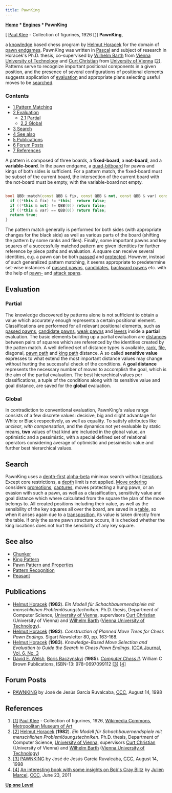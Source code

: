 ```yaml
---
title: PawnKing
---
```

**[Home](Home "Home") \* [Engines](Engines "Engines") \* PawnKing**



[ [Paul Klee](Category:Paul_Klee "Category:Paul Klee") - Collection of figurines, 1926 <a id="cite-note-1" href="#cite-ref-1">[1]</a>
**PawnKing**,  

a [knowledge](Knowledge "Knowledge") based chess program by [Helmut Horacek](Helmut_Horacek "Helmut Horacek") for the domain of [pawn endgames](Pawn_Endgame "Pawn Endgame"). PawnKing was written in [Pascal](Pascal "Pascal") and subject of research in Horacek's Ph.D. thesis, co-supervised by [Wilhelm Barth](Wilhelm_Barth "Wilhelm Barth") from [Vienna University of Technology](Vienna_University_of_Technology "Vienna University of Technology") and [Curt Christian](Mathematician#CChristian "Mathematician") from [University of Vienna](https://en.wikipedia.org/wiki/University_of_Vienna) <a id="cite-note-2" href="#cite-ref-2">[2]</a>. Patterns serve to recognize important positional components in a given position, and the presence of several configurations of positional elements suggests application of [evaluation](Evaluation "Evaluation") and appropriate plans selecting useful moves to be [searched](Search "Search").



### Contents


* [1 Pattern Matching](#pattern-matching)
* [2 Evaluation](#evaluation)
	+ [2.1 Partial](#partial)
	+ [2.2 Global](#global)
* [3 Search](#search)
* [4 See also](#see-also)
* [5 Publications](#publications)
* [6 Forum Posts](#forum-posts)
* [7 References](#references)






A pattern is composed of three boards, a **fixed-board**, a **not-board**, and a **variable-board**. In the pawn endgame, a [quad-bitboard](Quad-Bitboards "Quad-Bitboards") for pawns and kings of both sides is sufficient. For a pattern match, the fixed-board must be subset of the current board, the intersection of the current board with the not-board must be empty, with the variable-board not empty.




```C++

bool QBB::match(const QBB & fix, const QBB & not, const QBB & var) const {
  if ((*this & fix) != *this)  return false;
  if ((*this & not) != QBB(0)) return false;
  if ((*this & var) == QBB(0)) return false;
  return true;
}

```

The pattern match generally is performed for both sides (with appropriate changes for the black side) as well as various parts of the board (shifting the pattern by some ranks and files). Finally, some important pawns and key squares of a successfully matched pattern are given identities for further reference by piece paths and evaluation. A square can receive several identities, e.g. a pawn can be both [passed](Passed_Pawn "Passed Pawn") and [protected](Protected_Passed_Pawn "Protected Passed Pawn"). However, instead of such generalized pattern matching, it seems appropriate to predetermine set-wise instances of [passed pawns](Passed_Pawns_(Bitboards) "Passed Pawns (Bitboards)"), [candidates](Candidates_(Bitboards) "Candidates (Bitboards)"), [backward pawns](Backward_Pawns_(Bitboards) "Backward Pawns (Bitboards)") etc. with the help of [pawn-](Pawn_Spans "Pawn Spans") and [attack spans](Attack_Spans "Attack Spans").



## Evaluation


### Partial


The knowledge discovered by patterns alone is not sufficient to obtain a value which accurately enough represents a certain positional element. Classifications are performed for all relevant positional elements, such as [passed pawns](Passed_Pawn "Passed Pawn"), [candidate pawns](Candidate_Passed_Pawn "Candidate Passed Pawn"), [weak pawns](Weak_Pawns "Weak Pawns") and [levers](Pawn_Levers_(Bitboards) "Pawn Levers (Bitboards)") inside a **partial** evaluation. The basic elements building up a partial evaluation are [distances](Distance "Distance") between pairs of squares which are referenced by the identities created by the patten match. A well defined set of distance types is available, [rank](Ranks#RankDistance "Ranks"), [file](Files#FileDistance "Files"), diagonal, [pawn path](Pawn_Fills "Pawn Fills") and [king path](All_Shortest_Paths "All Shortest Paths") distance. A so called **sensitive value** expresses to what extend the most important distance values may change without hurting the successful check of the conditions. A **goal distance** represents the necessary number of moves to accomplish the goal, which is the aim of the partial evaluation. The best hierarchical values per classifications, a tuple of the conditions along with its sensitive value and goal distance, are saved for the **global** evaluation.



### Global


In contradiction to conventional evaluation, PawnKing's value range consists of a few discrete values: decisive, big and slight advantage for White or Black respectively, as well as equality. To satisfy attributes like *unclear*, *with compensation*, and the dynamics not yet evaluable by static means, **two** values of that kind are included in the global value, an optimistic and a pessimistic, with a special defined set of relational operators considering average of optimistic and pessimistic value and further best hierarchical values.



## Search


PawnKing uses a [depth-first](Depth-First "Depth-First") [alpha-beta](Alpha-Beta "Alpha-Beta") minimax search without [iterations](Iterative_Deepening "Iterative Deepening"). Except core restrictions, a [depth](Depth "Depth") limit is not applied. [Move ordering](Move_Ordering "Move Ordering") considers [promotions](Promotions "Promotions"), [captures](Captures "Captures"), moves protecting a hung pawn, or an evasion with such a pawn, as well as a classification, sensitivity value and goal distance which where calculated from the square the plan of the move belongs to. All created positions including their value, as well as the sensibility of the key squares all over the board, are saved in a [table](Transposition_Table "Transposition Table"), so when it arises again due to a [transposition](Transposition "Transposition"), its value is taken directly from the table. If only the same pawn structure occurs, it is checked whether the king locations does not hurt the sensibility of any key square. 



## See also


* [Chunker](Chunker "Chunker")
* [King Pattern](King_Pattern "King Pattern")
* [Pawn Pattern and Properties](Pawn_Pattern_and_Properties "Pawn Pattern and Properties")
* [Pattern Recognition](Pattern_Recognition "Pattern Recognition")
* [Peasant](Peasant "Peasant")


## Publications


* [Helmut Horacek](Helmut_Horacek "Helmut Horacek") (**1982**). *Ein Modell für Schachbauernendspiele mit menschlichen Problemlösungstechniken*. Ph.D. thesis, Department of Computer Science, [University of Vienna](https://en.wikipedia.org/wiki/University_of_Vienna), supervisors [Curt Christian](Mathematician#CChristian "Mathematician") (University of Vienna) and [Wilhelm Barth](Wilhelm_Barth "Wilhelm Barth") ([Vienna University of Technology](Vienna_University_of_Technology "Vienna University of Technology")).
* [Helmut Horacek](Helmut_Horacek "Helmut Horacek") (**1982**). *Construction of Planned Move Trees for Chess Pawn Endings*. Sigart Newsletter 80, pp. 163-168.
* [Helmut Horacek](Helmut_Horacek "Helmut Horacek") (**1983**). *Knowledge-Based Move Selection and Evaluation to Guide the Search in Chess Pawn Endings*. [ICCA Journal, Vol. 6, No. 3](ICGA_Journal#6_3 "ICGA Journal")
* [David E. Welsh](David_E._Welsh "David E. Welsh"), [Boris Baczynskyj](Boris_Baczynskyj "Boris Baczynskyj") (**1985**). *[Computer Chess II](http://www.amazon.com/Computer-Chess-II-David-Welsh/dp/0697099113)*. William C Brown Publications, ISBN-13: 978-0697099112 <a id="cite-note-3" href="#cite-ref-3">[3]</a> <a id="cite-note-4" href="#cite-ref-4">[4]</a>


## Forum Posts


* [PAWNKING](https://www.stmintz.com/ccc/index.php?id=24696) by José de Jesús García Ruvalcaba, [CCC](CCC "CCC"), August 14, 1998


## References


1. <a id="cite-ref-1" href="#cite-note-1">[1]</a> [Paul Klee](Category:Paul_Klee "Category:Paul Klee") - Collection of figurines, 1926, [Wikimedia Commons](https://en.wikipedia.org/wiki/Wikimedia_Commons), [Metropolitan Museum of Art](https://en.wikipedia.org/wiki/Metropolitan_Museum_of_Art)
2. <a id="cite-ref-2" href="#cite-note-2">[2]</a> [Helmut Horacek](Helmut_Horacek "Helmut Horacek") (**1982**). *Ein Modell für Schachbauernendspiele mit menschlichen Problemlösungstechniken*. Ph.D. thesis, Department of Computer Science, [University of Vienna](https://en.wikipedia.org/wiki/University_of_Vienna), supervisors [Curt Christian](Mathematician#CChristian "Mathematician") (University of Vienna) and [Wilhelm Barth](Wilhelm_Barth "Wilhelm Barth") ([Vienna University of Technology](Vienna_University_of_Technology "Vienna University of Technology"))
3. <a id="cite-ref-3" href="#cite-note-3">[3]</a> [PAWNKING](https://www.stmintz.com/ccc/index.php?id=24696) by José de Jesús García Ruvalcaba, [CCC](CCC "CCC"), August 14, 1998
4. <a id="cite-ref-4" href="#cite-note-4">[4]</a> [An interesting book with some insights on Bob's Cray Blitz](http://www.talkchess.com/forum/viewtopic.php?t=39455) by [Julien Marcel](Julien_Marcel "Julien Marcel"), [CCC](CCC "CCC"), June 23, 2011

**[Up one Level](Engines "Engines")**







 
